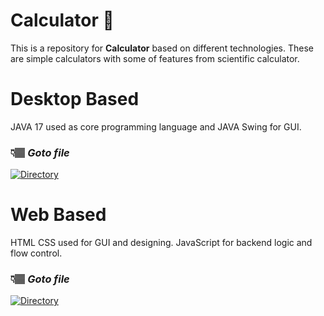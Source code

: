 # Calculator 🧮

This is a repository for **Calculator** based on different technologies.
These are simple calculators with some of features from scientific calculator.

# Desktop Based
   JAVA 17 used as core programming language and JAVA Swing for GUI.

   ### 👇🏽 _Goto file_  
[![Directory](https://img.shields.io/badge/Java-Calculator-green?color=507E9C&labelColor=F0931C&style=flat-square)](Calculator%20%20-JavaBased-)

# Web Based
   HTML CSS used for GUI and designing. JavaScript for backend logic and flow control.

   ### 👇🏽 _Goto file_  
[![Directory](https://img.shields.io/badge/Web-Calculator-green?style=flat-square&color=EAD41C&labelColor=black)](Calculator%20-WebBased-)